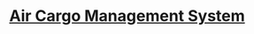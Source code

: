 # [Air Cargo Management System](https://www.sourcecodester.com/php/15188/air-cargo-management-system-php-oop-free-source-code.html)

